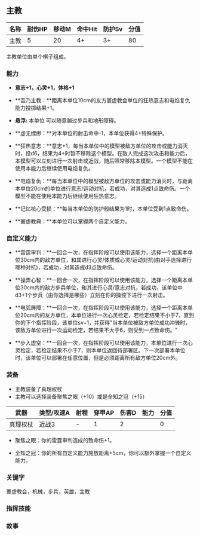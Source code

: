 ## 主教

| 名称 | 耐伤HP | 移动M | 命中Hit | 防护Sv | 分值 |
| ---- | ------ | ----- | ------- | ------ | ---- |
| 主教 | 5      | 20    | 4+      | 3+     | 80   |

主教单位由单个棋子组成。

### 能力

- **意志+1，心灵+1，体格+1**

- **吾乃主教：**距离本单位10cm的友方寰虚教会单位的狂热意志和电焰复仇能力投掷结果+1。

- **悬浮:** 本单位 可以随意越过步兵和地形障碍。

- **虚无缥缈：**对本单位的射击命中-1，本单位获得4+特殊保护。

- **狂热意志：**意志+1，每当本单位中的模型被敌方单位的攻击或能力消灭时，投d6，结果为4+时暂不移除这个模型。在敌人完成这次攻击和能力后，本模型可以立刻进行一次射击或近战，随后照常移除本模型。一个模型不能在使用本能力后继续使用电焰复仇。

- **电焰复仇：**每当本单位中的模型被敌方单位的攻击或能力消灭时，与距离本单位20cm的单位进行意志/运动对抗，若成功，对其造成1点致命伤。一个模型不能在使用本能力后继续使用狂热意志。

- **记忆核心受损：**每当本单位的防护骰结果为1时，本单位受到1点致命伤。

- **寰虚教典：**本单位可以掌握两个自定义能力。

### **自定义能力**

- **雷霆审判：**一回合一次，在指挥阶段可以使用该能力，选择一个距离本单位30cm内的敌方单位，和其进行心灵/体质或心灵/运动对抗(由对手选择进行哪种对抗)，若成功，对其造成d3点致命伤。

- **操弄心智：**一回合一次，在指挥阶段可以使用该能力，选择一个距离本单位30cm内的敌方步兵单位，和其进行心灵/意志对抗，若成功，该单位中d3+1个步兵（由你选择是哪些）立刻在你的操控下进行一次射击。

- **电弧屏障：**一回合一次，在指挥阶段可以使用该能力，选择一个距离本单位20cm内的友方单位，本单位进行一次心灵检定，若检定结果不小于7，直到你的下个指挥阶段，该单位sv+1，并获得"当本单位被敌方单位成功冲锋时，该敌方单位进行一次运动检定，若结果不大于6，则受到一点致命伤。"

- **步入虚空：**一回合一次，在指挥阶段可以使用该能力，本单位进行一次心灵检定，若检定结果不小于7，则本单位返回待部署区。下一次部署本单位时，该单位可以部署在任意位置，但是必须距离所有敌方单位20cm外。


### 装备

- 主教装备了真理权杖
- 主教可以选择装备聚焦之眼（+10）或是全知之冠（+15）

| 武器     | 类型/攻速A | 射程 | 穿甲AP | 伤害D | 能力 | 分值 |
| -------- | ---------- | ---- | ------ | ----- | ---- | ---- |
| 真理权杖 | 近战3      | -    | 1      | 2     |      | 0    |

- 聚焦之眼：你的雷霆审判造成的致命伤+1。


- 全知之冠：你的所有自定义能力施放距离+5cm，你可以额外掌握一个自定义能力。


### **关键字**

寰虚教会，机械，步兵，英雄，主教

### 指挥技能



### 故事

